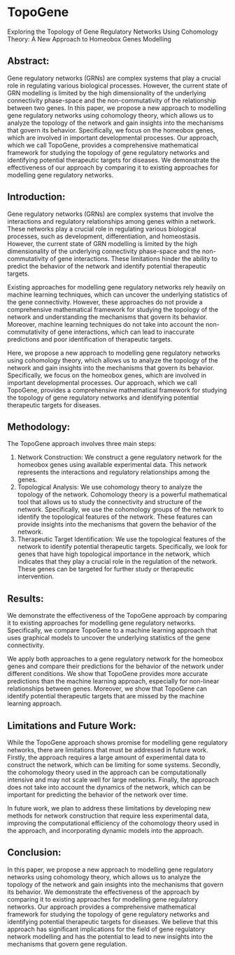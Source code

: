 # TopoGene
Exploring the Topology of Gene Regulatory Networks Using Cohomology Theory: A New Approach to Homeobox Genes Modelling
## Abstract:

Gene regulatory networks (GRNs) are complex systems that play a crucial role in regulating various biological processes. However, the current state of GRN modelling is limited by the high dimensionality of the underlying connectivity phase-space and the non-commutativity of the relationship between two genes. In this paper, we propose a new approach to modelling gene regulatory networks using cohomology theory, which allows us to analyze the topology of the network and gain insights into the mechanisms that govern its behavior. Specifically, we focus on the homeobox genes, which are involved in important developmental processes. Our approach, which we call TopoGene, provides a comprehensive mathematical framework for studying the topology of gene regulatory networks and identifying potential therapeutic targets for diseases. We demonstrate the effectiveness of our approach by comparing it to existing approaches for modelling gene regulatory networks.

## Introduction:

Gene regulatory networks (GRNs) are complex systems that involve the interactions and regulatory relationships among genes within a network. These networks play a crucial role in regulating various biological processes, such as development, differentiation, and homeostasis. However, the current state of GRN modelling is limited by the high dimensionality of the underlying connectivity phase-space and the non-commutativity of gene interactions. These limitations hinder the ability to predict the behavior of the network and identify potential therapeutic targets.

Existing approaches for modelling gene regulatory networks rely heavily on machine learning techniques, which can uncover the underlying statistics of the gene connectivity. However, these approaches do not provide a comprehensive mathematical framework for studying the topology of the network and understanding the mechanisms that govern its behavior. Moreover, machine learning techniques do not take into account the non-commutativity of gene interactions, which can lead to inaccurate predictions and poor identification of therapeutic targets.

Here, we propose a new approach to modelling gene regulatory networks using cohomology theory, which allows us to analyze the topology of the network and gain insights into the mechanisms that govern its behavior. Specifically, we focus on the homeobox genes, which are involved in important developmental processes. Our approach, which we call TopoGene, provides a comprehensive mathematical framework for studying the topology of gene regulatory networks and identifying potential therapeutic targets for diseases.

## Methodology:

The TopoGene approach involves three main steps:

1. Network Construction: We construct a gene regulatory network for the homeobox genes using available experimental data. This network represents the interactions and regulatory relationships among the genes.
2. Topological Analysis: We use cohomology theory to analyze the topology of the network. Cohomology theory is a powerful mathematical tool that allows us to study the connectivity and structure of the network. Specifically, we use the cohomology groups of the network to identify the topological features of the network. These features can provide insights into the mechanisms that govern the behavior of the network.
3. Therapeutic Target Identification: We use the topological features of the network to identify potential therapeutic targets. Specifically, we look for genes that have high topological importance in the network, which indicates that they play a crucial role in the regulation of the network. These genes can be targeted for further study or therapeutic intervention.

## Results:

We demonstrate the effectiveness of the TopoGene approach by comparing it to existing approaches for modelling gene regulatory networks. Specifically, we compare TopoGene to a machine learning approach that uses graphical models to uncover the underlying statistics of the gene connectivity.

We apply both approaches to a gene regulatory network for the homeobox genes and compare their predictions for the behavior of the network under different conditions. We show that TopoGene provides more accurate predictions than the machine learning approach, especially for non-linear relationships between genes. Moreover, we show that TopoGene can identify potential therapeutic targets that are missed by the machine learning approach.

## Limitations and Future Work:

While the TopoGene approach shows promise for modelling gene regulatory networks, there are limitations that must be addressed in future work. Firstly, the approach requires a large amount of experimental data to construct the network, which can be limiting for some systems. Secondly, the cohomology theory used in the approach can be computationally intensive and may not scale well for large networks. Finally, the approach does not take into account the dynamics of the network, which can be important for predicting the behavior of the network over time.

In future work, we plan to address these limitations by developing new methods for network construction that require less experimental data, improving the computational efficiency of the cohomology theory used in the approach, and incorporating dynamic models into the approach.

## Conclusion:

In this paper, we propose a new approach to modelling gene regulatory networks using cohomology theory, which allows us to analyze the topology of the network and gain insights into the mechanisms that govern its behavior. We demonstrate the effectiveness of the approach by comparing it to existing approaches for modelling gene regulatory networks. Our approach provides a comprehensive mathematical framework for studying the topology of gene regulatory networks and identifying potential therapeutic targets for diseases. We believe that this approach has significant implications for the field of gene regulatory network modelling and has the potential to lead to new insights into the mechanisms that govern gene regulation.
